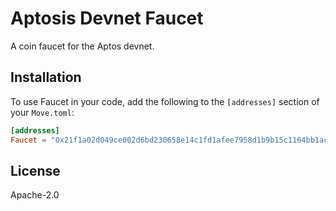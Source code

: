 # Aptosis Devnet Faucet

A coin faucet for the Aptos devnet.

## Installation

To use Faucet in your code, add the following to the `[addresses]` section of your `Move.toml`:

```toml
[addresses]
Faucet = "0x21f1a02d049ce002d6bd230658e14c1fd1afee7958d1b9b15c1164bb1ac74770"
```

## License

Apache-2.0
